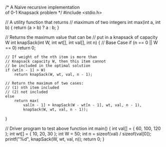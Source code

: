 /* A Naive recursive implementation  
of 0-1 Knapsack problem */
#include <stdio.h> 
  
// A utility function that returns 
// maximum of two integers 
int max(int a, int b) { return (a > b) ? a : b; } 
  
// Returns the maximum value that can be 
// put in a knapsack of capacity W 
int knapSack(int W, int wt[], int val[], int n) 
{ 
    // Base Case 
    if (n == 0 || W == 0) 
        return 0; 
  
    // If weight of the nth item is more than 
    // Knapsack capacity W, then this item cannot 
    // be included in the optimal solution 
    if (wt[n - 1] > W) 
        return knapSack(W, wt, val, n - 1); 
  
    // Return the maximum of two cases: 
    // (1) nth item included 
    // (2) not included 
    else
        return max( 
            val[n - 1] + knapSack(W - wt[n - 1], wt, val, n - 1), 
            knapSack(W, wt, val, n - 1)); 
} 
  
// Driver program to test above function 
int main() 
{ 
    int val[] = { 60, 100, 120 }; 
    int wt[] = { 10, 20, 30 }; 
    int W = 50; 
    int n = sizeof(val) / sizeof(val[0]); 
    printf("%d", knapSack(W, wt, val, n)); 
    return 0; 
} 
